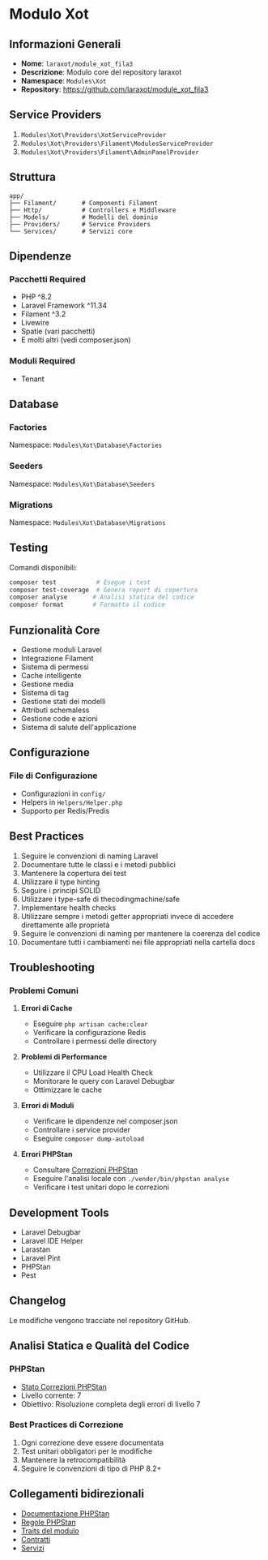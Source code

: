 # Modulo Xot

## Informazioni Generali
- **Nome**: `laraxot/module_xot_fila3`
- **Descrizione**: Modulo core del repository laraxot
- **Namespace**: `Modules\Xot`
- **Repository**: https://github.com/laraxot/module_xot_fila3

## Service Providers
1. `Modules\Xot\Providers\XotServiceProvider`
2. `Modules\Xot\Providers\Filament\ModulesServiceProvider`
3. `Modules\Xot\Providers\Filament\AdminPanelProvider`

## Struttura
```
app/
├── Filament/       # Componenti Filament
├── Http/           # Controllers e Middleware
├── Models/         # Modelli del dominio
├── Providers/      # Service Providers
└── Services/       # Servizi core
```

## Dipendenze
### Pacchetti Required
- PHP ^8.2
- Laravel Framework ^11.34
- Filament ^3.2
- Livewire
- Spatie (vari pacchetti)
- E molti altri (vedi composer.json)

### Moduli Required
- Tenant

## Database
### Factories
Namespace: `Modules\Xot\Database\Factories`

### Seeders
Namespace: `Modules\Xot\Database\Seeders`

### Migrations
Namespace: `Modules\Xot\Database\Migrations`

## Testing
Comandi disponibili:
```bash
composer test           # Esegue i test
composer test-coverage  # Genera report di copertura
composer analyse       # Analisi statica del codice
composer format        # Formatta il codice
```

## Funzionalità Core
- Gestione moduli Laravel
- Integrazione Filament
- Sistema di permessi
- Cache intelligente
- Gestione media
- Sistema di tag
- Gestione stati dei modelli
- Attributi schemaless
- Gestione code e azioni
- Sistema di salute dell'applicazione

## Configurazione
### File di Configurazione
- Configurazioni in `config/`
- Helpers in `Helpers/Helper.php`
- Supporto per Redis/Predis

## Best Practices
1. Seguire le convenzioni di naming Laravel
2. Documentare tutte le classi e i metodi pubblici
3. Mantenere la copertura dei test
4. Utilizzare il type hinting
5. Seguire i principi SOLID
6. Utilizzare i type-safe di thecodingmachine/safe
7. Implementare health checks
8. Utilizzare sempre i metodi getter appropriati invece di accedere direttamente alle proprietà
9. Seguire le convenzioni di naming per mantenere la coerenza del codice
10. Documentare tutti i cambiamenti nei file appropriati nella cartella docs

## Troubleshooting
### Problemi Comuni
1. **Errori di Cache**
   - Eseguire `php artisan cache:clear`
   - Verificare la configurazione Redis
   - Controllare i permessi delle directory

2. **Problemi di Performance**
   - Utilizzare il CPU Load Health Check
   - Monitorare le query con Laravel Debugbar
   - Ottimizzare le cache

3. **Errori di Moduli**
   - Verificare le dipendenze nel composer.json
   - Controllare i service provider
   - Eseguire `composer dump-autoload`

4. **Errori PHPStan**
   - Consultare [Correzioni PHPStan](modules/xot/phpstan_fixes.md)
   - Eseguire l'analisi locale con `./vendor/bin/phpstan analyse`
   - Verificare i test unitari dopo le correzioni

## Development Tools
- Laravel Debugbar
- Laravel IDE Helper
- Larastan
- Laravel Pint
- PHPStan
- Pest

## Changelog
Le modifiche vengono tracciate nel repository GitHub. 

## Analisi Statica e Qualità del Codice
### PHPStan
- [Stato Correzioni PHPStan](modules/xot/phpstan_fixes.md)
- Livello corrente: 7
- Obiettivo: Risoluzione completa degli errori di livello 7

### Best Practices di Correzione
1. Ogni correzione deve essere documentata
2. Test unitari obbligatori per le modifiche
3. Mantenere la retrocompatibilità
4. Seguire le convenzioni di tipo di PHP 8.2+ 

## Collegamenti bidirezionali
- [Documentazione PHPStan](modules/xot/phpstan_fixes.md)
- [Regole PHPStan](modules/xot/phpstan_rules.md)
- [Traits del modulo](modules/xot/traits.md)
- [Contratti](modules/xot/contracts.md)
- [Servizi](modules/xot/services.md) 